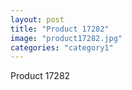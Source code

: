 ```yaml
---
layout: post
title: "Product 17282"
image: "product17282.jpg"
categories: "category1"
---
```

Product 17282
